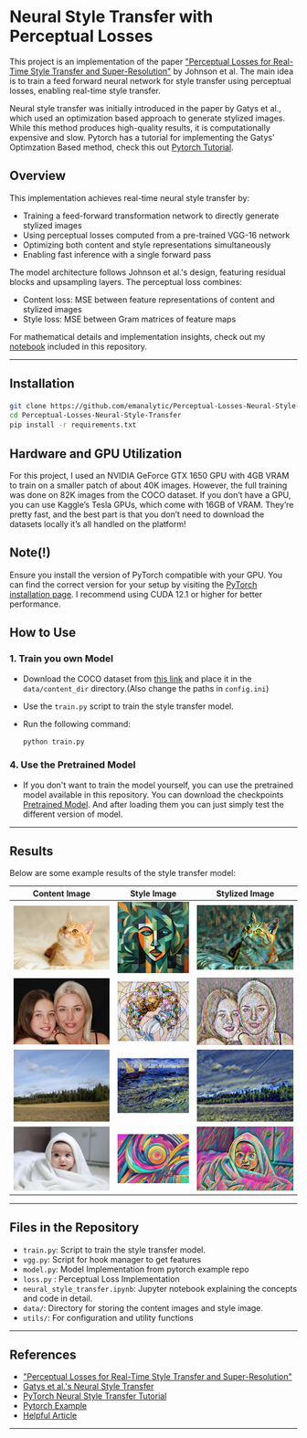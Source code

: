 # Neural Style Transfer with Perceptual Losses

This project is an implementation of the paper ["Perceptual Losses for Real-Time Style Transfer and Super-Resolution"](https://arxiv.org/pdf/1603.08155) by Johnson et al. The main idea is to train a feed forward neural network for style transfer using perceptual losses, enabling real-time style transfer. 

Neural style transfer was initially introduced in the paper by Gatys et al., which used an optimization based approach to generate stylized images. While this method produces high-quality results, it is computationally expensive and slow.
Pytorch has a tutorial for implementing the Gatys' Optimzation Based method, check this out [Pytorch Tutorial](https://pytorch.org/tutorials/advanced/neural_style_tutorial.html). 
 
## Overview 

This implementation achieves real-time neural style transfer by:

* Training a feed-forward transformation network to directly generate stylized images
* Using perceptual losses computed from a pre-trained VGG-16 network
* Optimizing both content and style representations simultaneously
* Enabling fast inference with a single forward pass
 
The model architecture follows Johnson et al.'s design, featuring residual blocks and upsampling layers. The perceptual loss combines:

* Content loss: MSE between feature representations of content and stylized images
* Style loss: MSE between Gram matrices of feature maps

For mathematical details and implementation insights, check out my [notebook](https://github.com/emanalytic/Perceptual-Losses-Neural-Style-Transfer/blob/main/notebooks/neural_style_transfer.ipynb) included in this repository.

---
## Installation 

```bash
git clone https://github.com/emanalytic/Perceptual-Losses-Neural-Style-Transfer.git
cd Perceptual-Losses-Neural-Style-Transfer
pip install -r requirements.txt
```

## Hardware and GPU Utilization
For this project, I used an NVIDIA GeForce GTX 1650 GPU with 4GB VRAM to train on a smaller patch of about 40K images. However, the full training was done on 82K images from the COCO dataset.
If you don’t have a GPU, you can use Kaggle’s Tesla GPUs, which come with 16GB of VRAM. They’re pretty fast, and the best part is that you don’t need to download the datasets locally it’s all handled on the platform!
## Note(!)

Ensure you install the version of PyTorch compatible with your GPU. 
You can find the correct version for your setup by visiting the [PyTorch installation page](https://pytorch.org/get-started/locally/).
I recommend using CUDA 12.1 or higher for better performance.

## How to Use
### 1. Train you own Model
- Download the COCO dataset from [this link](https://cocodataset.org/#download) and place it in the `data/content_dir` directory.(Also change the paths in `config.ini`)

- Use the `train.py` script to train the style transfer model.
- Run the following command:
  ```bash
  python train.py 
  ```

### 4. Use the Pretrained Model
- If you don't want to train the model yourself, you can use the pretrained model available in this repository.
  You can download the checkpoints [Pretrained Model](https://github.com/emanalytic/Perceptual-Losses-Neural-Style-Transfer/blob/main/models/checkpoints/).
  And after loading them you can just simply test the different version of model. 
---

## Results
Below are some example results of the style transfer model:

| Content Image | Style Image | Stylized Image |
|---------------|-------------|----------------|
| ![new4](https://github.com/emanalytic/Perceptual-Losses-Neural-Style-Transfer/blob/main/data/content_dir/image_04.jpg) | ![new5](https://github.com/emanalytic/Perceptual-Losses-Neural-Style-Transfer/blob/main/data/style_images/image_01.jpg) | ![new6](https://github.com/emanalytic/Perceptual-Losses-Neural-Style-Transfer/blob/main/data/styled_image_02.png) |
| ![new1](https://github.com/emanalytic/Perceptual-Losses-Neural-Style-Transfer/blob/main/data/content_dir/family-gc23518eae_640.jpg) | ![new2](https://github.com/emanalytic/Perceptual-Losses-Neural-Style-Transfer/blob/main/data/style_images/mosaic.jpg) | ![new3](https://github.com/emanalytic/Perceptual-Losses-Neural-Style-Transfer/blob/main/data/styled_image_01.png) |
| ![Content](https://github.com/emanalytic/Perceptual-Losses-Neural-Style-Transfer/blob/main/data/content_dir/test_image_01.png) | ![style](https://github.com/emanalytic/Perceptual-Losses-Neural-Style-Transfer/blob/main/data/style_images/Vincent_van_Gogh.png) | ![stylized](https://github.com/emanalytic/Perceptual-Losses-Neural-Style-Transfer/blob/main/data/styled_image.png) |
| ![new6](https://github.com/emanalytic/Perceptual-Losses-Neural-Style-Transfer/blob/main/data/content_dir/image_05.jpg) | ![new7](https://github.com/emanalytic/Perceptual-Losses-Neural-Style-Transfer/blob/main/data/style_images/image_03.jpg) | ![new8](https://github.com/emanalytic/Perceptual-Losses-Neural-Style-Transfer/blob/main/data/styled_image_03.png) |

---

## Files in the Repository

- `train.py`: Script to train the style transfer model.
- `vgg.py`: Script for hook manager to get features
- `model.py`: Model Implementation from pytorch example repo
- `loss.py` : Perceptual Loss Implementation
- `neural_style_transfer.ipynb`: Jupyter notebook explaining the concepts and code in detail.
- `data/`: Directory for storing the content images and style image.
- `utils/`: For configuration and utility functions 
---

## References

- ["Perceptual Losses for Real-Time Style Transfer and Super-Resolution"](https://arxiv.org/pdf/1603.08155)
- [Gatys et al.'s Neural Style Transfer](https://arxiv.org/pdf/1508.06576)
- [PyTorch Neural Style Transfer Tutorial](https://pytorch.org/tutorials/advanced/neural_style_tutorial.html)
- [Pytorch Example](https://github.com/pytorch/examples)
- [Helpful Article](https://sh-tsang.medium.com/brief-review-perceptual-losses-for-real-time-style-transfer-and-super-resolution-ac4fd2658b8)
---

